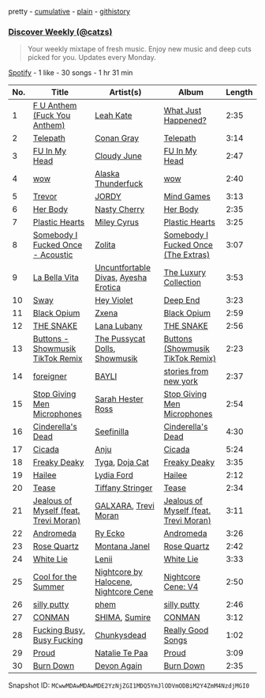 pretty - [cumulative](/playlists/cumulative/37i9dQZEVXcJR8Ys0NBejf.md) - [plain](/playlists/plain/37i9dQZEVXcJR8Ys0NBejf) - [githistory](https://github.githistory.xyz/mackorone/spotify-playlist-archive/blob/main/playlists/plain/37i9dQZEVXcJR8Ys0NBejf)

### [Discover Weekly \(@catzs\)](https://open.spotify.com/playlist/37i9dQZEVXcJR8Ys0NBejf)

> Your weekly mixtape of fresh music\. Enjoy new music and deep cuts picked for you\. Updates every Monday.

[Spotify](https://open.spotify.com/user/spotify) - 1 like - 30 songs - 1 hr 31 min

| No. | Title | Artist(s) | Album | Length |
|---|---|---|---|---|
| 1 | [F U Anthem \(Fuck You Anthem\)](https://open.spotify.com/track/5VahNEYKPpQ65vXYipahyJ) | [Leah Kate](https://open.spotify.com/artist/6oWOHAOyBUn6aJlKIPJK9r) | [What Just Happened?](https://open.spotify.com/album/257QBCiFw8K0YFITOhKv2J) | 2:35 |
| 2 | [Telepath](https://open.spotify.com/track/3Z39gbqdaGL3WJXBG0gcuE) | [Conan Gray](https://open.spotify.com/artist/4Uc8Dsxct0oMqx0P6i60ea) | [Telepath](https://open.spotify.com/album/6npBFQje5ZenFSLErcNflE) | 3:14 |
| 3 | [FU In My Head](https://open.spotify.com/track/5ZSV1Y3Cq2HkGOYOwxpClP) | [Cloudy June](https://open.spotify.com/artist/5sBBS3CQNPDzmuTJjYwnpa) | [FU In My Head](https://open.spotify.com/album/02FPQ0z3Xm5PkzTulKcfKT) | 2:47 |
| 4 | [wow](https://open.spotify.com/track/306XVjArVMBPTY2TJxxf15) | [Alaska Thunderfuck](https://open.spotify.com/artist/4k2ggpJpzdQHCBQ84f1jBy) | [wow](https://open.spotify.com/album/06a7xQh73tY5REQjHEb9X0) | 2:40 |
| 5 | [Trevor](https://open.spotify.com/track/37S5RIpUGLhMec97tB1YCn) | [JORDY](https://open.spotify.com/artist/0p9SPN0Vhv6aDRZCz4W13E) | [Mind Games](https://open.spotify.com/album/5uuJYq5JroAad1nnc72l65) | 3:13 |
| 6 | [Her Body](https://open.spotify.com/track/3tlEnbD3rIuFQwfldUwpJC) | [Nasty Cherry](https://open.spotify.com/artist/3a4OHGZwsqHc3eRChiDkS9) | [Her Body](https://open.spotify.com/album/6LOb8yCb7B02WQ9rrEDRKa) | 2:35 |
| 7 | [Plastic Hearts](https://open.spotify.com/track/6qCsKKS7Ol63SJW3LOIX5R) | [Miley Cyrus](https://open.spotify.com/artist/5YGY8feqx7naU7z4HrwZM6) | [Plastic Hearts](https://open.spotify.com/album/5BRhg6NSEZOj0BR6Iz56fR) | 3:25 |
| 8 | [Somebody I Fucked Once \- Acoustic](https://open.spotify.com/track/1GQAouaMyD8HqGEIydstJ2) | [Zolita](https://open.spotify.com/artist/7nnTzZ5tZrPx14iDnmjksU) | [Somebody I Fucked Once \(The Extras\)](https://open.spotify.com/album/42n9e4oj8yQcXV5CN4uQx0) | 3:07 |
| 9 | [La Bella Vita](https://open.spotify.com/track/5YcSW39iZLnW9rc0XLLsjm) | [Uncuntfortable Divas](https://open.spotify.com/artist/798RdnunWFraA2v23Hux6l), [Ayesha Erotica](https://open.spotify.com/artist/5EiwfaQxmwjCyPLZ7i6kxW) | [The Luxury Collection](https://open.spotify.com/album/1P26reZ7M45U2EYdT8BTJW) | 3:53 |
| 10 | [Sway](https://open.spotify.com/track/1LOLQyNEyLjjKUGxai2xRq) | [Hey Violet](https://open.spotify.com/artist/4JNfz6aO9ZFz0gp5GY88am) | [Deep End](https://open.spotify.com/album/4BCVev9IqT6VTth4hlMLA0) | 3:23 |
| 11 | [Black Opium](https://open.spotify.com/track/0FyY0e7zBborxBT9cwRRXy) | [Zxena](https://open.spotify.com/artist/3vfWbYEFe9qB1ASSmk0eq7) | [Black Opium](https://open.spotify.com/album/2a6ymYuHvJwBZnmyhgMOlr) | 2:59 |
| 12 | [THE SNAKE](https://open.spotify.com/track/4tRXJwAv2zZrcDcfjTUekQ) | [Lana Lubany](https://open.spotify.com/artist/53jnd1fhXV7lbXSfjgk1WR) | [THE SNAKE](https://open.spotify.com/album/6MUnBgFIOhLgnf7h5pmZGm) | 2:56 |
| 13 | [Buttons \- Showmusik TikTok Remix](https://open.spotify.com/track/2z1eSjh9SqVt5lCbLAVaBm) | [The Pussycat Dolls](https://open.spotify.com/artist/6wPhSqRtPu1UhRCDX5yaDJ), [Showmusik](https://open.spotify.com/artist/1AQrrkmtsNlnGu11EtBw77) | [Buttons \(Showmusik TikTok Remix\)](https://open.spotify.com/album/4ZHGYzvjoA3o4kz0YxWmsx) | 2:23 |
| 14 | [foreigner](https://open.spotify.com/track/5lnGbJscVIS51agvkwT4xw) | [BAYLI](https://open.spotify.com/artist/2bvUCoFViWtg9pSkOX9du9) | [stories from new york](https://open.spotify.com/album/1BphhBvVnrQBxrihloWbdR) | 2:37 |
| 15 | [Stop Giving Men Microphones](https://open.spotify.com/track/6NanviND3vgE6RozBkccbB) | [Sarah Hester Ross](https://open.spotify.com/artist/3G5WkIXbDxdNoGWHZbXDjI) | [Stop Giving Men Microphones](https://open.spotify.com/album/5bxzfw7ghZwncljHoj8kfs) | 2:54 |
| 16 | [Cinderella's Dead](https://open.spotify.com/track/2lQXO8WbGQNnsEV8RYXoUW) | [Seefinilla](https://open.spotify.com/artist/2VnNZaIkkMpAg2ec3e7ZJQ) | [Cinderella's Dead](https://open.spotify.com/album/0oZuQvyaGoFyI3ZxtL8T2u) | 4:30 |
| 17 | [Cicada](https://open.spotify.com/track/2CAgDgWEyr5CkYAHUIFDlk) | [Anju](https://open.spotify.com/artist/6j0WU6eUemUaxRLzwADWkM) | [Cicada](https://open.spotify.com/album/2gTMYDJkxtrousDkbqHG9e) | 5:24 |
| 18 | [Freaky Deaky](https://open.spotify.com/track/3JERk15Oy3of8xgL2fpLDn) | [Tyga](https://open.spotify.com/artist/5LHRHt1k9lMyONurDHEdrp), [Doja Cat](https://open.spotify.com/artist/5cj0lLjcoR7YOSnhnX0Po5) | [Freaky Deaky](https://open.spotify.com/album/2q0oIagEMNrgKGGovSn5Cg) | 3:35 |
| 19 | [Hailee](https://open.spotify.com/track/5OlyFLjj9a68JRTyfyilDD) | [Lydia Ford](https://open.spotify.com/artist/2pC5evGCBphU1KuCK8MoS5) | [Hailee](https://open.spotify.com/album/4ZjSYfG0KQneSsrYGkkjnB) | 2:12 |
| 20 | [Tease](https://open.spotify.com/track/4gpzcDeT9gsct3h2R9oa8r) | [Tiffany Stringer](https://open.spotify.com/artist/6Dv6bV7bzZSCAX0E0qLw7u) | [Tease](https://open.spotify.com/album/6JMdexQ8wDc0hoe40aI1yG) | 2:34 |
| 21 | [Jealous of Myself \(feat\. Trevi Moran\)](https://open.spotify.com/track/5lz13ZuleN6gwyBCwh0dQp) | [GALXARA](https://open.spotify.com/artist/0tu3jGW89NZZ8qrpd8c7xC), [Trevi Moran](https://open.spotify.com/artist/2mMuXvJVBA9Ft34x9WYpP2) | [Jealous of Myself \(feat\. Trevi Moran\)](https://open.spotify.com/album/4z2U7BG6QSJ9l0YPJOj9Kd) | 3:11 |
| 22 | [Andromeda](https://open.spotify.com/track/2tVzh37pnP8pThDFIgpapx) | [Ry Ecko](https://open.spotify.com/artist/7D8N8A9SLE64hLNWmwJ6sY) | [Andromeda](https://open.spotify.com/album/6r9YlpkA6h81jdp0zw6uAL) | 3:26 |
| 23 | [Rose Quartz](https://open.spotify.com/track/3WLKlprkw5wIWy27KA7cqg) | [Montana Janel](https://open.spotify.com/artist/4davChR20lOxwEcnrFyh4M) | [Rose Quartz](https://open.spotify.com/album/7vZmo9YwOJT7vF418XWAgm) | 2:42 |
| 24 | [White Lie](https://open.spotify.com/track/6lZRybpY3OTgnufOBR91dg) | [Lenii](https://open.spotify.com/artist/63X5yxHWDkAl13ZIOWHV94) | [White Lie](https://open.spotify.com/album/5D2svNFAKRNgAOW1Tys68z) | 3:33 |
| 25 | [Cool for the Summer](https://open.spotify.com/track/4xevcKuBo2VlkCt5dJYpP1) | [Nightcore by Halocene](https://open.spotify.com/artist/2BeKT0VzSjTt8seE3oYSYW), [Nightcore Cene](https://open.spotify.com/artist/1AivjmqsTV2yrjpmpSiGNk) | [Nightcore Cene: V4](https://open.spotify.com/album/6YsLNxnzrFrlpjbBhBD5JF) | 2:50 |
| 26 | [silly putty](https://open.spotify.com/track/3AG923oYOUn7ESzHTkthKL) | [phem](https://open.spotify.com/artist/0MGJHTThvyAyqKuEAgPqDr) | [silly putty](https://open.spotify.com/album/4HdrJc0K45gBQQSBIkOhx1) | 2:46 |
| 27 | [CONMAN](https://open.spotify.com/track/3A4xPOxlnfb4QfaNSLzEMv) | [SHIMA](https://open.spotify.com/artist/5DIqscCDlSKeas54ucF9SI), [Sumire](https://open.spotify.com/artist/3ie7Kl4oUITfThdgrDSHFS) | [CONMAN](https://open.spotify.com/album/3K9mZFUwEV5ABwo93sDjK3) | 3:12 |
| 28 | [Fucking Busy, Busy Fucking](https://open.spotify.com/track/7azl7UP8YeicZCfpCC0B0p) | [Chunkysdead](https://open.spotify.com/artist/1WOJtfnGFHgxTZOZFXlCDR) | [Really Good Songs](https://open.spotify.com/album/0wXiiCIWSwmdd69FD6rBud) | 1:02 |
| 29 | [Proud](https://open.spotify.com/track/5NuNVL15mAgiOqAdXGWqeT) | [Natalie Te Paa](https://open.spotify.com/artist/0dUU8xHzbY1Ggo8SP9fUGl) | [Proud](https://open.spotify.com/album/6L8HfQLlEZfyFDBca2uXYH) | 3:09 |
| 30 | [Burn Down](https://open.spotify.com/track/2Byhhe2CFnDvJ4UimmPEPG) | [Devon Again](https://open.spotify.com/artist/3xz28DkZR6bmPpVh6Rq13t) | [Burn Down](https://open.spotify.com/album/6zX8fbwuC9a3XWh4pL1dJ0) | 2:35 |

Snapshot ID: `MCwwMDAwMDAwMDE2YzNjZGI1MDQ5YmJlODVmODBiM2Y4ZmM4NzdjMGI0`